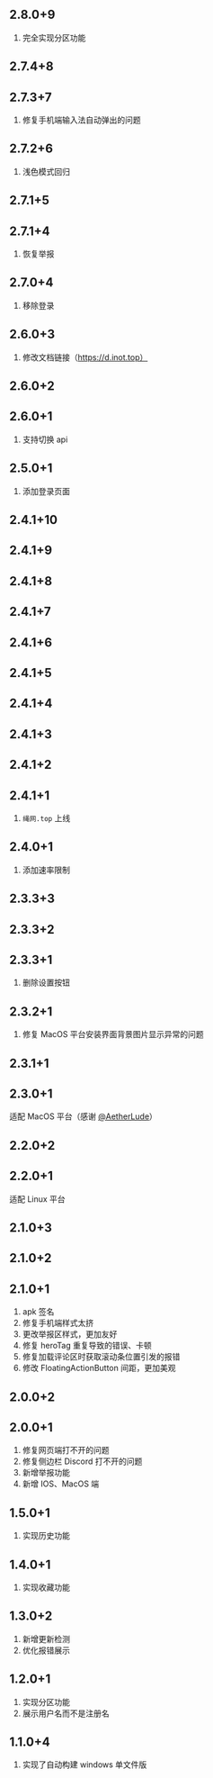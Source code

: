## 2.8.0+9

1. 完全实现分区功能

## 2.7.4+8

## 2.7.3+7

1. 修复手机端输入法自动弹出的问题

## 2.7.2+6

1. 浅色模式回归

## 2.7.1+5

## 2.7.1+4

1. 恢复举报

## 2.7.0+4

1. 移除登录

## 2.6.0+3

1. 修改文档链接（https://d.inot.top）

## 2.6.0+2

## 2.6.0+1

1. 支持切换 api

## 2.5.0+1

1. 添加登录页面

## 2.4.1+10

## 2.4.1+9

## 2.4.1+8

## 2.4.1+7

## 2.4.1+6

## 2.4.1+5

## 2.4.1+4

## 2.4.1+3

## 2.4.1+2

## 2.4.1+1

1. `绳网.top` 上线

## 2.4.0+1

1. 添加速率限制

## 2.3.3+3

## 2.3.3+2

## 2.3.3+1

1. 删除设置按钮

## 2.3.2+1

1. 修复 MacOS 平台安装界面背景图片显示异常的问题

## 2.3.1+1

## 2.3.0+1

适配 MacOS 平台（感谢 [@AetherLude](https://github.com/AetherLude)）

## 2.2.0+2

## 2.2.0+1

适配 Linux 平台

## 2.1.0+3

## 2.1.0+2

## 2.1.0+1

1. apk 签名
2. 修复手机端样式太挤
3. 更改举报区样式，更加友好
4. 修复 heroTag 重复导致的错误、卡顿
5. 修复加载评论区时获取滚动条位置引发的报错
6. 修改 FloatingActionButton 间距，更加美观

## 2.0.0+2

## 2.0.0+1

1. 修复网页端打不开的问题
2. 修复侧边栏 Discord 打不开的问题
3. 新增举报功能
4. 新增 IOS、MacOS 端

## 1.5.0+1

1. 实现历史功能

## 1.4.0+1

1. 实现收藏功能

## 1.3.0+2

1. 新增更新检测
2. 优化报错展示

## 1.2.0+1

1. 实现分区功能
2. 展示用户名而不是注册名

## 1.1.0+4

1. 实现了自动构建 windows 单文件版
